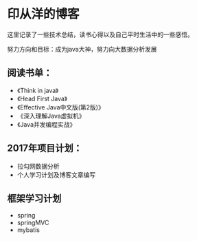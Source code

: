 # 印从洋的博客

这里记录了一些技术总结，读书心得以及自己平时生活中的一些感悟。

努力方向和目标：成为java大神，努力向大数据分析发展

## 阅读书单：

- 《Think in java》
- 《Head First Java》
- 《Effective Java中文版(第2版)》
- 《深入理解Java虚拟机》
- 《Java并发编程实战》

## 2017年项目计划：

- 拉勾网数据分析
- 个人学习计划及博客文章编写

## 框架学习计划

- spring
- springMVC
- mybatis

